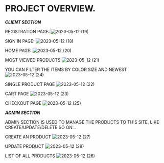 # PROJECT OVERVIEW.

***CLIENT SECTION***


REGISTRATION PAGE:
![2023-05-12 (19)](https://github.com/metaphor07/E-Commerce/assets/93358507/1a62a220-f6e8-4758-85cd-58893a58ab50)


SIGN IN PAGE:
![2023-05-12 (18)](https://github.com/metaphor07/E-Commerce/assets/93358507/311d950f-1fca-44ce-825c-a59f425ab64f)


HOME PAGE:
![2023-05-12 (20)](https://github.com/metaphor07/E-Commerce/assets/93358507/c7015d97-b378-4517-a197-624ac7d22a6a)


MOST VIEWED PRODUCTS
![2023-05-12 (21)](https://github.com/metaphor07/E-Commerce/assets/93358507/d87dcf9c-5c61-471a-b7a0-72fd1da367d0)


YOU CAN FILTER THE ITEMS BY COLOR SIZE AND NEWEST
![2023-05-12 (24)](https://github.com/metaphor07/E-Commerce/assets/93358507/a90d48b5-1bc6-4602-b5bc-7c848f1049eb)


SINGLE PRODUCT PAGE
![2023-05-12 (22)](https://github.com/metaphor07/E-Commerce/assets/93358507/b235b0c5-9418-4593-9671-84ab08df2f41)


CART PAGE
![2023-05-12 (23)](https://github.com/metaphor07/E-Commerce/assets/93358507/4dad1732-84a0-4379-81de-5a3111d50fd5)


CHECKOUT PAGE
![2023-05-12 (25)](https://github.com/metaphor07/E-Commerce/assets/93358507/28f90c6c-ba37-451c-aaff-af9510343237)



***ADMIN SECTION***

ADMIN SECTION IS USED TO MANAGE THE PRODUCTS TO THIS SITE, LIKE CREATE/UPDATE/DELETE SO ON...

CREATE AN PRODUCT
![2023-05-12 (27)](https://github.com/metaphor07/E-Commerce/assets/93358507/544e7fda-d51e-4743-b7d3-a7df4f49f3a6)


UPDATE PRODUCT
![2023-05-12 (28)](https://github.com/metaphor07/E-Commerce/assets/93358507/e5e9f1b4-53e4-4b52-83bd-603492c1dfd6)


LIST OF ALL PRODUCTS
![2023-05-12 (26)](https://github.com/metaphor07/E-Commerce/assets/93358507/3f8f2ff9-e478-4aa1-85fc-10955d77707d)

